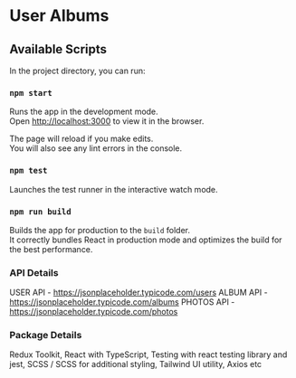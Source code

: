 # User Albums 

## Available Scripts
In the project directory, you can run:

### `npm start`

Runs the app in the development mode.\
Open [http://localhost:3000](http://localhost:3000) to view it in the browser.

The page will reload if you make edits.\
You will also see any lint errors in the console.

### `npm test`

Launches the test runner in the interactive watch mode. 

### `npm run build`

Builds the app for production to the `build` folder.\
It correctly bundles React in production mode and optimizes the build for the best performance.

### API Details
USER API - https://jsonplaceholder.typicode.com/users
ALBUM API - https://jsonplaceholder.typicode.com/albums
PHOTOS API - https://jsonplaceholder.typicode.com/photos

### Package Details
Redux Toolkit, React with TypeScript, Testing with react testing library and jest, SCSS / SCSS for additional styling, Tailwind UI utility, Axios etc